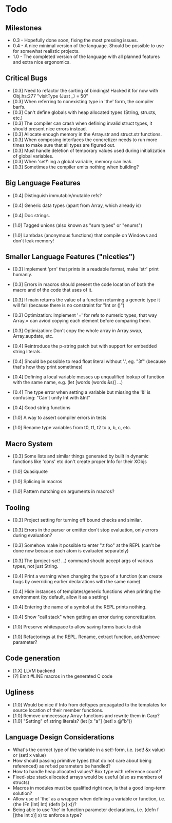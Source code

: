 # Todo

## Milestones
* 0.3 - Hopefully done soon, fixing the most pressing issues.
* 0.4 - A nice minimal version of the language. Should be possible to use for somewhat realistic projects.
* 1.0 - The completed version of the language with all planned features and extra nice ergonomics.

## Critical Bugs
* [0.3] Need to refactor the sorting of bindings! Hacked it for now with Obj.hs:277 "visitType (Just _) = 50"
* [0.3] When referring to nonexisting type in 'the' form, the compiler barfs.
* [0.3] Can't define globals with heap allocated types (String, structs, etc.)
* [0.3] The compiler can crash when defining invalid struct types, it should present nice errors instead.
* [0.3] Allocate enough memory in the Array.str and struct.str functions.
* [0.3] When composing interfaces the concretizer needs to run more times to make sure that all types are figured out.
* [0.3] Must handle deletion of temporary values used during initialization of global variables.
* [0.3] When 'set!':ing a global variable, memory can leak.
* [0.3] Sometimes the compiler emits nothing when building?

## Big Language Features
* [0.4] Distinguish immutable/mutable refs?
* [0.4] Generic data types (apart from Array, which already is)
* [0.4] Doc strings.

* [1.0] Tagged unions (also known as "sum types" or "enums")
* [1.0] Lambdas (anonymous functions) that compile on Windows and don't leak memory!

## Smaller Language Features ("niceties")
* [0.3] Implement 'prn' that prints in a readable format, make 'str' print humanly.
* [0.3] Errors in macros should present the code location of both the macro and of the code that uses of it.
* [0.3] If main returns the value of a function returning a generic type it will fail (because there is no constraint for "Int or ()")
* [0.3] Optimization: Implement '=' for refs to numeric types, that way Array.= can aviod copying each element before comparing them.
* [0.3] Optimization: Don't copy the whole array in Array.swap, Array.aupdate, etc.

* [0.4] Reintroduce the p-string patch but with support for embedded string literals.
* [0.4] Should be possible to read float literal without '.', eg. "3f" (because that's how they print sometimes)
* [0.4] Defining a local variable messes up unqualified lookup of function with the same name, e.g. (let [words (words &s)] ...)
* [0.4] The type error when setting a variable but missing the '&' is confusing: "Can't unify Int with &Int"
* [0.4] Good string functions

* [1.0] A way to assert compiler errors in tests
* [1.0] Rename type variables from t0, t1, t2 to a, b, c, etc.

## Macro System
* [0.3] Some lists and similar things generated by built in dynamic functions like 'cons' etc don't create proper Info for their XObjs

* [1.0] Quasiquote
* [1.0] Splicing in macros
* [1.0] Pattern matching on arguments in macros?

## Tooling
* [0.3] Project setting for turning off bound checks and similar.
* [0.3] Errors in the parser or emitter don't stop evaluation, only errors during evaluation?
* [0.3] Somehow make it possible to enter ":t foo" at the REPL (can't be done now because each atom is evaluated separately)
* [0.3] The (project-set! ...) command should accept args of various types, not just String.

* [0.4] Print a warning when changing the type of a function (can create bugs by overriding earlier declarations with the same name)
* [0.4] Hide instances of templates/generic functions when printing the environment (by default, allow it as a setting)
* [0.4] Entering the name of a symbol at the REPL prints nothing.
* [0.4] Show "call stack" when getting an error during concretization.

* [1.0] Preserve whitespace to allow saving forms back to disk
* [1.0] Refactorings at the REPL. Rename, extract function, add/remove parameter?

## Code generation
* [1.X] LLVM backend
* [?] Emit #LINE macros in the generated C code

## Ugliness
* [1.0] Would be nice if Info from deftypes propagated to the templates for source location of their member functions.
* [1.0] Remove unnecessary Array-functions and rewrite them in Carp?
* [1.0] "Setting" of string literals? (let [x "a"] (set! x @"b"))

## Language Design Considerations
* What's the correct type of the variable in a set!-form, i.e. (set! &x value) or (set! x value)
* How should passing primitive types (that do not care about being referenced) as ref:ed parameters be handled?
* How to handle heap allocated values? Box type with reference count?
* Fixed-size stack allocated arrays would be useful (also as members of structs)
* Macros in modules must be qualified right now, is that a good long-term solution?
* Allow use of 'the' as a wrapper when defining a variable or function, i.e. (the (Fn [Int] Int) (defn [x] x))?
* Being able to use 'the' in function parameter declarations, i.e. (defn f [(the Int x)] x) to enforce a type?
